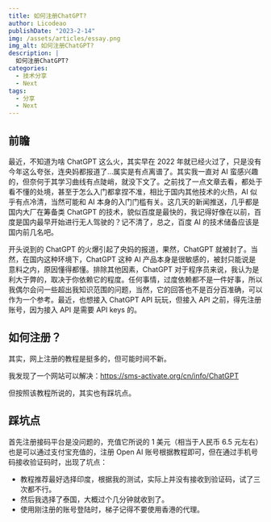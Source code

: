 ```yaml
---
title: 如何注册ChatGPT?
author: Licodeao
publishDate: "2023-2-14"
img: /assets/articles/essay.png
img_alt: 如何注册ChatGPT?
description: |
  如何注册ChatGPT?
categories:
  - 技术分享
  - Next
tags:
  - 分享
  - Next
---
```


## 前瞻

最近，不知道为啥 ChatGPT 这么火，其实早在 2022 年就已经火过了，只是没有今年这么夸张，连央妈都报道了...属实是有点离谱了。其实我一直对 AI 蛮感兴趣的，但奈何于其学习曲线有点陡峭，就没下文了。之前找了一点文章去看，都处于看不懂的处境，甚至于怎么入门都拿捏不准，相比于国内其他技术的火热，AI 似乎有点冷清，当然可能和 AI 本身的入门门槛有关。这几天的新闻推送，几乎都是国内大厂在筹备类 ChatGPT 的技术，貌似百度是最快的，我记得好像在以前，百度是国内最早开始进行无人驾驶的？记不清了，总之，百度 AI 的技术储备应该是国内前几名吧。

开头说到的 ChatGPT 的火爆引起了央妈的报道，果然，ChatGPT 就被封了。当然，在国内这种环境下，ChatGPT 这种 AI 产品本身是很敏感的，被封只能说是意料之内，原因懂得都懂。排除其他因素，ChatGPT 对于程序员来说，我认为是利大于弊的，取决于你依赖它的程度。任何事情，过度依赖都不是一件好事，所以我偶尔会问一些超出我知识范围的问题，当然，它的回答也不是百分百准确，可以作为一个参考。最近，也想接入 ChatGPT API 玩玩，但接入 API 之前，得先注册账号，因为接入 API 是需要 API keys 的。

## 如何注册？

其实，网上注册的教程是挺多的，但可能时间不新。

我发现了一个网站可以解决：https://sms-activate.org/cn/info/ChatGPT

但按照该教程所说的，其实也有踩坑点。

## 踩坑点

首先注册接码平台是没问题的，充值它所说的 1 美元（相当于人民币 6.5 元左右）也是可以通过支付宝充值的，注册 Open AI 账号根据教程即可，但在通过手机号码接收验证码时，出现了坑点：

- 教程推荐最好选择印度，根据我的测试，实际上并没有接收到验证码，试了三次都不行。
- 然后我选择了泰国，大概过个几分钟就收到了。
- 使用刚注册的账号登陆时，梯子记得不要使用香港的代理。

